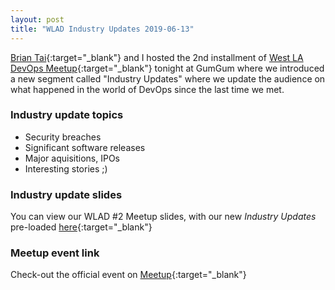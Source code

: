 ```yaml
---
layout: post
title: "WLAD Industry Updates 2019-06-13"
---
```


[Brian Tai](https://www.linkedin.com/in/briantai35/){:target="_blank"} and I hosted the 2nd installment of [West LA DevOps Meetup](https://www.meetup.com/West-LA-DevOps/events/261342518/){:target="_blank"} tonight at GumGum where we introduced a new segment called "Industry Updates" where we update the audience on what happened in the world of DevOps since the last time we met.

### Industry update topics

- Security breaches
- Significant software releases
- Major aquisitions, IPOs
- Interesting stories ;)

### Industry update slides

You can view our WLAD #2 Meetup slides, with our new *Industry Updates* pre-loaded [here](https://slides.com/coreygale/wlad-2#/4){:target="_blank"}

### Meetup event link

Check-out the official event on [Meetup](https://www.meetup.com/West-LA-DevOps/events/261342518/){:target="_blank"}
